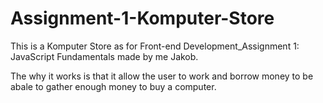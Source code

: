 # Assignment-1-Komputer-Store

This is a Komputer Store as for Front-end Development_Assignment 1: JavaScript Fundamentals made by me Jakob.

The why it works is that it allow the user to work and borrow money to be abale to gather enough money to buy a computer.


